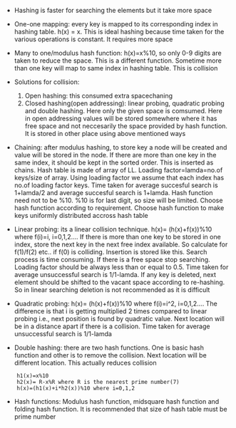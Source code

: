 * Hashing is faster for searching the elements but it take more space

* One-one mapping: every key is mapped to its corresponding index in hashing table. h(x) = x. This is ideal hashing because time taken for the various operations is constant. It requires more space

* Many to one/modulus hash function: h(x)=x%10, so only 0-9 digits are taken to reduce the space. This is a different function. Sometime more than one key will map to same index in hashing table. This is collision

* Solutions for collision:
    1. Open hashing: this consumed extra spacechaning
    2. Closed hashing(open addressing): linear probing, quadratic probing and double hashing. Here only the given space is comsumed. Here in open addressing values will be stored somewhere where it has free space and not neccesarily the space provided by hash function. It is stored in other place using above mentioned ways

* Chaining: after modulus hashing, to store key a node will be created and value will be stored in the node. If there are more than one key in the same index, it should be kept in the sorted order. This is inserted as chains. Hash table is made of array of LL. Loading factor=lamda=no.of keys/size of array. Using loading factor we assume that each index has no.of loading factor keys. Time taken for average succesful search is 1+lamda/2 and average succesful search is 1+lamda. Hash function need not to be %10. %10 is for last digit, so size will be limited. Choose hash function according to requirement. Choose hash function to make keys uniformly distributed accross hash table

* Linear probing: its a linear collision technique. h(x)= (h(x)+f(x))%10 where f(i)=i, i=0,1,2.... If there is more than one key to be stored in one index, store the next key in the next free index available. So calculate for f(1)/f(2) etc.. if f(0) is colliding. Insertion is stored like this. Search process is time consuming. If there is a free space stop searching. Loading factor should be always less than or equal to 0.5. Time taken for average unsuccessful search is 1/1-lamda. If any key is deleted, next element should be shifted to the vacant space according to re-hashing. So in linear searching deletion is not recommended as it is difficult

* Quadratic probing: h(x)= (h(x)+f(x))%10 where f(i)=i^2, i=0,1,2.... The difference is that i is getting multiplied 2 times compared to linear probing i.e., next position is found by quadratic value. Next location will be in a distance apart if there is a collision. Time taken for average unsuccessful search is 1/1-lamda

* Double hashing: there are two hash functions. One is basic hash function and other is to remove the collision. Next location will be different location. This actually reduces collision
``` 
    h1(x)=x%10
    h2(x)= R-x%R where R is the nearest prime number(7)
    h(x)=(h1(x)+i*h2(x))%10 where i=0,1,2
```

* Hash functions: Modulus hash function, midsquare hash function and folding hash function. It is recommended that size of hash table must be prime number



